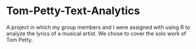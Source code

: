 # Tom-Petty-Text-Analytics
A project in which my group members and I were assigned with using R to analyze the lyrics of a musical artist. We chose to cover the solo work of Tom Petty.
